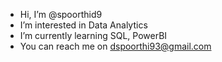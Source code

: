 - Hi, I’m @spoorthid9
- I’m interested in Data Analytics
- I’m currently learning SQL, PowerBI
- You can reach me on dspoorthi93@gmail.com

<!---
spoorthid9/spoorthid9 is a ✨ special ✨ repository because its `README.md` (this file) appears on your GitHub profile.
You can click the Preview link to take a look at your changes.
--->
